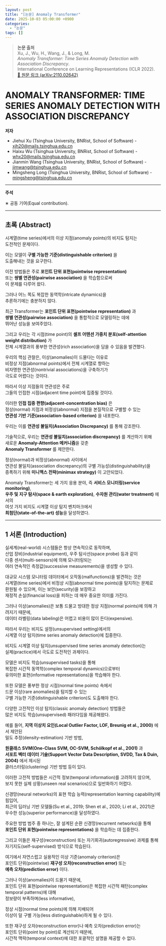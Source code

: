 ```yaml
---
layout: post
title: "[논문] Anomaly Transformer"
date: 2025-10-03 05:00:00 +0900
categories:
  - "논문"
tags: []
---
```


> **논문 출처**  
> Xu, J., Wu, H., Wang, J., & Long, M.  
> *Anomaly Transformer: Time Series Anomaly Detection with Association Discrepancy*.  
> International Conference on Learning Representations (ICLR 2022).  
> <a href="https://arxiv.org/abs/2110.02642" target="_blank">🔗 원문 링크 (arXiv:2110.02642)</a>

# ANOMALY TRANSFORMER: TIME SERIES ANOMALY DETECTION WITH ASSOCIATION DISCREPANCY  

**저자**  
- Jiehui Xu (Tsinghua University, BNRist, School of Software) - xjh20@mails.tsinghua.edu.cn  
- Haixu Wu (Tsinghua University, BNRist, School of Software) - whx20@mails.tsinghua.edu.cn  
- Jianmin Wang (Tsinghua University, BNRist, School of Software) - jimwang@tsinghua.edu.cn  
- Mingsheng Long (Tsinghua University, BNRist, School of Software) - mingsheng@tsinghua.edu.cn  

---

**주석**  
  
∗ 공동 기여(Equal contribution).

---

## 초록 (Abstract)  

시계열(time series)에서의 이상 지점(anomaly points)의 비지도 탐지는  
도전적인 문제이다.  

이는 모델이 **구별 가능한 기준(distinguishable criterion)** 을  
도출해내는 것을 요구한다.  

이전 방법들은 주로 **포인트 단위 표현(pointwise representation)**  
또는 **쌍별 연관성(pairwise association)** 을 학습함으로써  
이 문제를 다루어 왔다.  

그러나 어느 쪽도 복잡한 동역학(intricate dynamics)을  
추론하기에는 충분하지 않다.  

최근 Transformer는 **포인트 단위 표현(pointwise representation)** 과  
**쌍별 연관성(pairwise association)** 을 통합적으로 모델링하는 데에  
뛰어난 성능을 보여주었다.  

그리고 우리는 각 시점(time point)의 **셀프 어텐션 가중치 분포(self-attention weight distribution)** 가  
전체 시계열과의 풍부한 연관성(rich association)을 담을 수 있음을 발견했다.  

우리의 핵심 관찰은, 이상(anomalies)이 드물다는 이유로  
비정상 지점(abnormal points)에서 전체 시계열로 향하는  
비자명한 연관성(nontrivial associations)을 구축하기가  
극도로 어렵다는 것이다.  

따라서 이상 지점들의 연관성은 주로  
그들의 인접한 시점(adjacent time point)에 집중될 것이다.  

이러한 **인접 집중 편향(adjacent-concentration bias)** 은  
정상(normal) 지점과 비정상(abnormal) 지점을 본질적으로 구별할 수 있는  
**연관성 기반 기준(association-based criterion)** 을 내포한다.  

우리는 이를 **연관성 불일치(Association Discrepancy)** 를 통해 강조한다.  

기술적으로, 우리는 **연관성 불일치(association discrepancy)** 를 계산하기 위해  
새로운 **Anomaly-Attention 메커니즘**을 갖춘  
**Anomaly Transformer** 를 제안한다.  

정상(normal)과 비정상(abnormal) 사이에서  
연관성 불일치(association discrepancy)의 구별 가능성(distinguishability)을  
증폭하기 위해 **미니맥스 전략(minimax strategy)** 이 고안되었다.  

Anomaly Transformer는 세 가지 응용 분야, 즉 **서비스 모니터링(service monitoring)**,  
**우주 및 지구 탐사(space & earth exploration)**, **수자원 관리(water treatment)** 에서의  
여섯 가지 비지도 시계열 이상 탐지 벤치마크에서  
**최첨단(state-of-the-art) 성능**을 달성하였다.  

---

## 1 서론 (Introduction)  

실세계(real-world) 시스템들은 항상 연속적으로 동작하며,  
산업 장비(industrial equipment), 우주 탐사선(space probe) 등과 같이  
다중 센서(multi-sensors)에 의해 모니터링되는  
여러 연속적인 측정값(successive measurements)을 생성할 수 있다.  

대규모 시스템 모니터링 데이터에서 오작동(malfunctions)을 발견하는 것은  
시계열(time series)에서 비정상 시점(abnormal time points)을 탐지하는 문제로  
환원될 수 있으며, 이는 보안(security)을 보장하고  
재정적 손실(financial loss)을 피하는 데 매우 중요한 의미를 가진다.  

그러나 이상(anomalies)은 보통 드물고 방대한 정상 지점(normal points)에 의해 가려지기 때문에,  
데이터 라벨링(data labeling)은 어렵고 비용이 많이 든다(expensive).  

따라서 우리는 비지도 설정(unsupervised setting)에서의  
시계열 이상 탐지(time series anomaly detection)에 집중한다.  

비지도 시계열 이상 탐지(unsupervised time series anomaly detection)는  
실제(practice)에서 극도로 도전적인 과제이다.  

모델은 비지도 학습(unsupervised tasks)을 통해  
복잡한 시간적 동역학(complex temporal dynamics)으로부터  
유의미한 표현(informative representations)을 학습해야 한다.  

또한 모델은 풍부한 정상 시점(normal time points) 속에서  
드문 이상(rare anomalies)을 탐지할 수 있는  
구별 가능한 기준(distinguishable criterion)도 도출해야 한다.  

다양한 고전적인 이상 탐지(classic anomaly detection) 방법들은  
많은 비지도 학습(unsupervised) 패러다임을 제공해왔다.  

예를 들어, **지역 이상치 요인(Local Outlier Factor, LOF, Breunig et al., 2000)** 에서 제안된  
밀도 추정(density-estimation) 기반 방법,  

**원클래스 SVM(One-Class SVM, OC-SVM, Schölkopf et al., 2001)** 과  
**서포트 벡터 데이터 기술(Support Vector Data Description, SVDD, Tax & Duin, 2004)** 에서 제시된  
클러스터링(clustering) 기반 방법 등이 있다.  

이러한 고전적 방법들은 시간적 정보(temporal information)를 고려하지 않으며,  
보지 못한 실제 상황(unseen real scenarios)으로 일반화하기 어렵다.  

신경망(neural networks)의 표현 학습 능력(representation learning capability)에 힘입어,  
최근의 딥러닝 기반 모델들(Su et al., 2019; Shen et al., 2020; Li et al., 2021)은  
우수한 성능(superior performance)을 달성하였다.  

주요한 방법 범주 중 하나는, 잘 설계된 순환 신경망(recurrent networks)을 통해  
**포인트 단위 표현(pointwise representations)** 을 학습하는 데 집중한다.  

그리고 이들은 재구성(reconstruction) 또는 자기회귀(autoregressive) 과제를 통해  
자기지도(self-supervised) 방식으로 학습된다.  

여기에서 자연스럽고 실용적인 이상 기준(anomaly criterion)은  
포인트 단위(pointwise) **재구성 오차(reconstruction error)** 또는  
**예측 오차(prediction error)** 이다.  

그러나 이상(anomalies)이 드물기 때문에,  
포인트 단위 표현(pointwise representation)은 복잡한 시간적 패턴(complex temporal patterns)에 대해  
정보량이 부족하며(less informative),  

정상 시점(normal time points)에 의해 지배되어  
이상이 덜 구별 가능(less distinguishable)하게 될 수 있다.  

또한 재구성 오차(reconstruction error)나 예측 오차(prediction error)는  
포인트 단위(point by point)로 계산되기 때문에,  
시간적 맥락(temporal context)에 대한 포괄적인 설명을 제공할 수 없다.  
